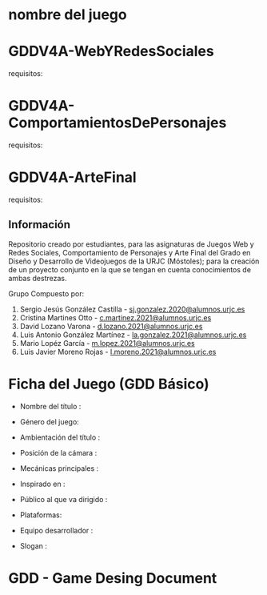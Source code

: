 # nombre del juego

# GDDV4A-WebYRedesSociales
requisitos:

# GDDV4A-ComportamientosDePersonajes
requisitos:

# GDDV4A-ArteFinal
requisitos:

## Información
  Repositorio creado por estudiantes, para las asignaturas de Juegos Web y Redes Sociales, Comportamiento de Personajes y Arte Final del Grado en Diseño y Desarrollo de Videojuegos de la URJC (Móstoles); para la creación de un proyecto conjunto en la que se tengan en cuenta conocimientos de ambas destrezas.

Grupo Compuesto por:
1. Sergio Jesús González Castilla - sj.gonzalez.2020@alumnos.urjc.es
2. Cristina Martines Otto - c.martinez.2021@alumnos.urjc.es
3. David Lozano Varona - d.lozano.2021@alumnos.urjc.es
4. Luis Antonio González Martínez - la.gonzalez.2021@alumnos.urjc.es
5. Mario Lopéz García - m.lopez.2021@alumnos.urjc.es
6. Luis Javier Moreno Rojas - l.moreno.2021@alumnos.urjc.es

# Ficha del Juego (GDD Básico)

- Nombre del título :
- Género del juego:
- Ambientación del título :
- Posición de la cámara :
- Mecánicas principales :
- Inspirado en :
- Público al que va dirigido :
- Plataformas: 

- Equipo desarrollador :
- Slogan :

# GDD - Game Desing Document
